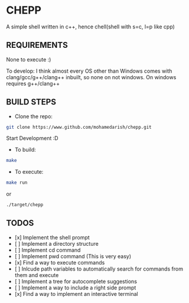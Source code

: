 # CHEPP

A simple shell written in c++, hence chell(shell with s=c, l=p like cpp)

## REQUIREMENTS

None to execute :)

To develop:
I think almost every OS other than Windows comes with clang/gcc/g++/clang++ inbuilt, so none on not windows.
On windows requires g++/clang++

## BUILD STEPS

- Clone the repo:

```bash
git clone https://www.github.com/mohamedarish/chepp.git
```

Start Development :D

- To build:

```bash
make
```

- To execute:

```bash
make run
```

or

```bash
./target/chepp
```

## TODOS

- \[x\] Implement the shell prompt
- \[ \] Implement a directory structure
- \[ \] Implement cd command
- \[ \] Implement pwd command (This is very easy)
- \[x\] Find a way to execute commands
- \[ \] Inlcude path variables to automatically search for commands from them and execute
- \[ \] Implement a tree for autocomplete suggestions
- \[ \] Implement a way to include a right side prompt
- \[x\] Find a way to implement an interactive terminal
